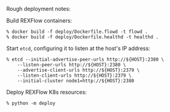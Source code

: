 Rough deployment notes:

Build REXFlow containers:

```console
% docker build -f deploy/Dockerfile.flowd -t flowd .
% docker build -f deploy/Dockerfile.healthd -t healthd .
```

Start `etcd`, configuring it to listen at the host's IP address:

```console
% etcd --initial-advertise-peer-urls http://${HOST}:2380 \
    --listen-peer-urls http://${HOST}:2380 \
    --advertise-client-urls http://${HOST}:2379 \
    --listen-client-urls http://${HOST}:2379 \
    --initial-cluster node1=http://${HOST}:2380
```

Deploy REXFlow K8s resources:

```console
% python -m deploy
```
